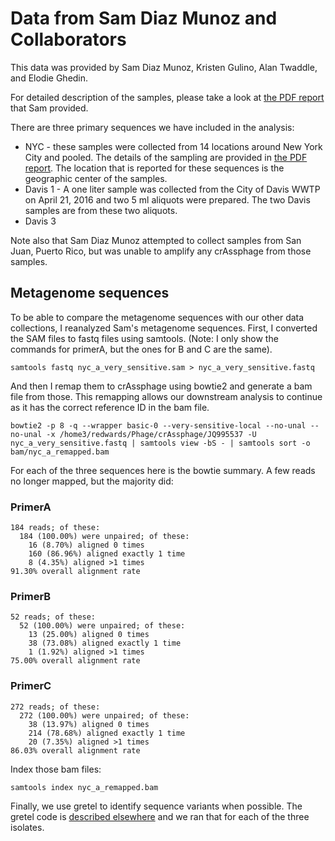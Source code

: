# Data from Sam Diaz Munoz and Collaborators

This data was provided by Sam Diaz Munoz, Kristen Gulino, Alan Twaddle, and Elodie Ghedin.

For detailed description of the samples, please take a look at [the PDF report](diazmunoz_etal_crAssphage_report.pdf) that Sam provided.

There are three primary sequences we have included in the analysis:

* NYC - these samples were collected from 14 locations around New York City and pooled. The details of the sampling are provided in [the PDF report](diazmunoz_etal_crAssphage_report.pdf). The location that is reported for these sequences is the geographic center of the samples.
* Davis 1 - A one liter sample was collected from the City of Davis WWTP on April 21, 2016 and two 5 ml aliquots were prepared. The two Davis samples are from these two aliquots.
* Davis 3

Note also that Sam Diaz Munoz attempted to collect samples from San Juan, Puerto Rico, but was unable to amplify any crAssphage from those samples.

## Metagenome sequences

To be able to compare the metagenome sequences with our other data collections, I reanalyzed Sam's metagenome sequences. First, I converted the SAM files to fastq files using samtools. (Note: I only show the commands for primerA, but the ones for B and C are the same).

```
samtools fastq nyc_a_very_sensitive.sam > nyc_a_very_sensitive.fastq
```

And then I remap them to crAssphage using bowtie2 and generate a bam file from those. This remapping allows our downstream analysis to continue as it has the correct reference ID in the bam file.

```
bowtie2 -p 8 -q --wrapper basic-0 --very-sensitive-local --no-unal --no-unal -x /home3/redwards/Phage/crAssphage/JQ995537 -U nyc_a_very_sensitive.fastq | samtools view -bS - | samtools sort -o bam/nyc_a_remapped.bam
```

For each of the three sequences here is the bowtie summary. A few reads no longer mapped, but the majority did:

### PrimerA

```
184 reads; of these:
  184 (100.00%) were unpaired; of these:
    16 (8.70%) aligned 0 times
    160 (86.96%) aligned exactly 1 time
    8 (4.35%) aligned >1 times
91.30% overall alignment rate
```

### PrimerB

```
52 reads; of these:
  52 (100.00%) were unpaired; of these:
    13 (25.00%) aligned 0 times
    38 (73.08%) aligned exactly 1 time
    1 (1.92%) aligned >1 times
75.00% overall alignment rate
```

### PrimerC

```
272 reads; of these:
  272 (100.00%) were unpaired; of these:
    38 (13.97%) aligned 0 times
    214 (78.68%) aligned exactly 1 time
    20 (7.35%) aligned >1 times
86.03% overall alignment rate
```


Index those bam files:

```
samtools index nyc_a_remapped.bam
```

Finally, we use gretel to identify sequence variants when possible. The gretel code is [described elsewhere](../../../../Metagenomes/IdentifyingStrains/README.md) and we ran that for each of the three isolates.
